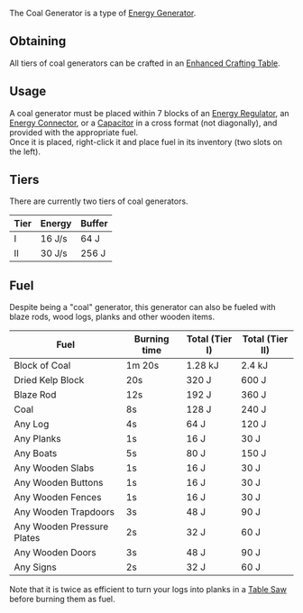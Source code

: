 The Coal Generator is a type of [Energy Generator](https://github.com/Slimefun/Slimefun4/wiki/Electric-Machines#energy-generation).

## Obtaining
All tiers of coal generators can be crafted in an [Enhanced Crafting Table](https://github.com/Slimefun/Slimefun4/wiki/Enhanced-Crafting-Table).

## Usage
A coal generator must be placed within 7 blocks of an [Energy Regulator](https://github.com/Slimefun/Slimefun4/wiki/Energy-Regulator), an [Energy Connector](https://github.com/Slimefun/Slimefun4/wiki/Energy-Connector),  or a [Capacitor](https://github.com/Slimefun/Slimefun4/wiki/Energy-Capacitors) in a cross format (not diagonally), and provided with the appropriate fuel.<br>
Once it is placed, right-click it and place fuel in its inventory (two slots on the left).

## Tiers
There are currently two tiers of coal generators.

| Tier | Energy | Buffer |
| ---- | --- | ------ |
| I | 16 J/s | 64 J |
| II | 30 J/s | 256 J |

## Fuel
Despite being a "coal" generator, this generator can also be fueled with blaze rods, wood logs, planks and other wooden items.

| Fuel | Burning time | Total (Tier I) | Total (Tier II) |
| ---- | ------------ | --------------------- | ---------------------- |
| Block of Coal | 1m 20s |  1.28 kJ | 2.4 kJ |
| Dried Kelp Block | 20s | 320 J | 600 J |
| Blaze Rod | 12s | 192 J |  360 J |
| Coal | 8s | 128 J | 240 J |
| Any Log | 4s | 64 J | 120 J |
| Any Planks | 1s | 16 J | 30 J |
| Any Boats | 5s | 80 J | 150 J |
| Any Wooden Slabs | 1s | 16 J | 30 J |
| Any Wooden Buttons | 1s | 16 J | 30 J |
| Any Wooden Fences | 1s | 16 J | 30 J |
| Any Wooden Trapdoors | 3s | 48 J | 90 J |
| Any Wooden Pressure Plates | 2s | 32 J | 60 J |
| Any Wooden Doors | 3s | 48 J | 90 J |
| Any Signs | 2s | 32 J | 60 J |

Note that it is twice as efficient to turn your logs into planks in a [Table Saw](https://github.com/Slimefun/Slimefun4/wiki/Table-Saw) before burning them as fuel.
